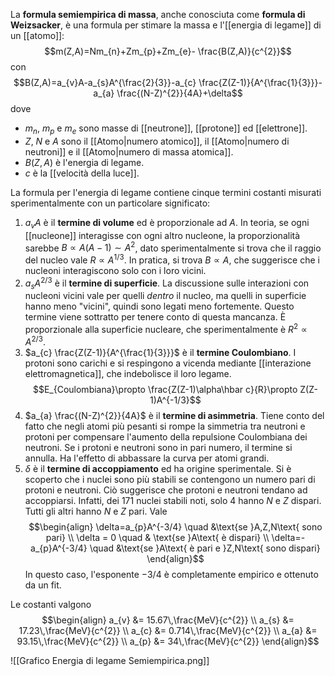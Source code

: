 La **formula semiempirica di massa**, anche conosciuta come **formula di Weizsacker**, è una formula per stimare la massa e l'[[energia di legame]] di un [[atomo]]:
$$m(Z,A)=Nm_{n}+Zm_{p}+Zm_{e}- \frac{B(Z,A)}{c^{2}}$$
con
$$B(Z,A)=a_{v}A-a_{s}A^{\frac{2}{3}}-a_{c} \frac{Z(Z-1)}{A^{\frac{1}{3}}}-a_{a} \frac{(N-Z)^{2}}{4A}+\delta$$
dove
- $m_{n}$, $m_{p}$ e $m_{e}$ sono masse di [[neutrone]], [[protone]] ed [[elettrone]].
- $Z$, $N$ e $A$ sono il [[Atomo|numero atomico]], il [[Atomo|numero di neutroni]] e il [[Atomo|numero di massa atomica]].
- $B(Z,A)$ è l'energia di legame.
- $c$ è la [[velocità della luce]].

La formula per l'energia di legame contiene cinque termini costanti misurati sperimentalmente con un particolare significato:
1. $a_{v}A$ è il **termine di volume** ed è proporzionale ad $A$. In teoria, se ogni [[nucleone]] interagisse con ogni altro nucleone, la proporzionalità sarebbe $B\propto A(A-1)\sim A^{2}$, dato sperimentalmente si trova che il raggio del nucleo vale $R\propto A^{1/3}$. In pratica, si trova $B\propto A$, che suggerisce che i nucleoni interagiscono solo con i loro vicini.
2. $a_{s}A^{2/3}$ è il **termine di superficie**. La discussione sulle interazioni con nucleoni vicini vale per quelli *dentro* il nucleo, ma quelli in superficie hanno meno "vicini", quindi sono legati meno fortemente. Questo termine viene sottratto per tenere conto di questa mancanza. È proporzionale alla superficie nucleare, che sperimentalmente è $R^{2}\propto A^{2/3}$.
3. $a_{c} \frac{Z(Z-1)}{A^{\frac{1}{3}}}$ è il **termine Coulombiano**. I protoni sono carichi e si respingono a vicenda mediante [[interazione elettromagnetica]], che indebolisce il loro legame.$$E_{Coulombiana}\propto \frac{Z(Z-1)\alpha\hbar c}{R}\propto Z(Z-1)A^{-1/3}$$
4. $a_{a} \frac{(N-Z)^{2}}{4A}$ è il **termine di asimmetria**. Tiene conto del fatto che negli atomi più pesanti si rompe la simmetria tra neutroni e protoni per compensare l'aumento della repulsione Coulombiana dei neutroni. Se i protoni e neutroni sono in pari numero, il termine si annulla. Ha l'effetto di abbassare la curva per atomi grandi.
5. $\delta$ è il **termine di accoppiamento** ed ha origine sperimentale. Si è scoperto che i nuclei sono più stabili se contengono un numero pari di protoni e neutroni. Ciò suggerisce che protoni e neutroni tendano ad accoppiarsi. Infatti, dei 171 nuclei stabili noti, solo 4 hanno $N$ e $Z$ dispari. Tutti gli altri hanno $N$ e $Z$ pari. Vale$$\begin{align}
\delta=a_{p}A^{-3/4} \quad &\text{se }A,Z,N\text{ sono pari} \\
\delta = 0 \quad & \text{se }A\text{ è dispari} \\
\delta=-a_{p}A^{-3/4} \quad &\text{se }A\text{ è pari e }Z,N\text{ sono dispari}
\end{align}$$In questo caso, l'esponente $-3/4$ è completamente empirico e ottenuto da un fit.

Le costanti valgono
$$\begin{align}
a_{v} &= 15.67\,\frac{MeV}{c^{2}} \\
a_{s} &= 17.23\,\frac{MeV}{c^{2}} \\
a_{c} &= 0.714\,\frac{MeV}{c^{2}} \\
a_{a} &= 93.15\,\frac{MeV}{c^{2}} \\
a_{p} &= 34\,\frac{MeV}{c^{2}}
\end{align}$$

![[Grafico Energia di legame Semiempirica.png]]
